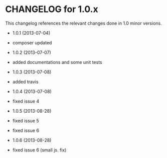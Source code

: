 CHANGELOG for 1.0.x
===================

This changelog references the relevant changes done in 1.0 minor versions.

* 1.0.1 (2013-07-04)

 * composer updated
 
* 1.0.2 (2013-07-07)

 * added documentations and some unit tests
 
* 1.0.3 (2013-07-08)

 * added travis
 
* 1.0.4 (2013-07-08)

 * fixed issue 4
 
* 1.0.5 (2013-08-28)

 * fixed issue 5
 * fixed issue 6
 
* 1.0.6 (2013-08-28)

 * fixed issue 6 (small js. fix)